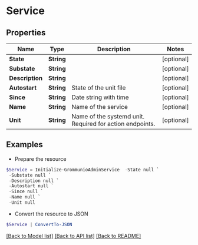 # Service
## Properties

Name | Type | Description | Notes
------------ | ------------- | ------------- | -------------
**State** | **String** |  | [optional] 
**Substate** | **String** |  | [optional] 
**Description** | **String** |  | [optional] 
**Autostart** | **String** | State of the unit file | [optional] 
**Since** | **String** | Date string with time | [optional] 
**Name** | **String** | Name of the service | [optional] 
**Unit** | **String** | Name of the systemd unit. Required for action endpoints. | [optional] 

## Examples

- Prepare the resource
```powershell
$Service = Initialize-GrommunioAdminService  -State null `
 -Substate null `
 -Description null `
 -Autostart null `
 -Since null `
 -Name null `
 -Unit null
```

- Convert the resource to JSON
```powershell
$Service | ConvertTo-JSON
```

[[Back to Model list]](../README.md#documentation-for-models) [[Back to API list]](../README.md#documentation-for-api-endpoints) [[Back to README]](../README.md)

